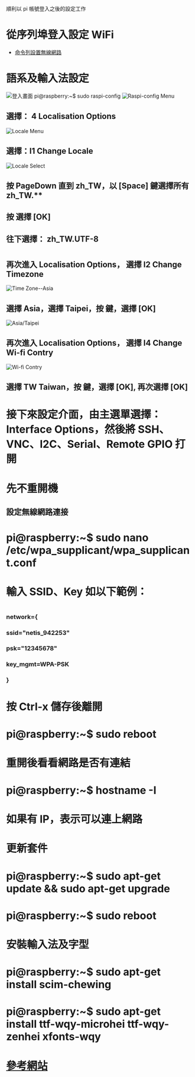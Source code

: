 順利以 pi 帳號登入之後的設定工作
# 從序列埠登入設定 WiFi
* [命令列設置無線網路](https://www.raspberrypi.com.tw/2152/setting-up-wifi-with-the-command-line/)
# 語系及輸入法設定
![登入畫面](https://github.com/jumbokh/rpi_class/blob/master/Installation/image/first_login.JPG)
pi@raspberry:~$ sudo raspi-config
![Raspi-config Menu](https://github.com/jumbokh/rpi_class/blob/master/Installation/image/raspi-menu.JPG)
## 選擇： 4 Localisation Options
![Locale Menu](https://github.com/jumbokh/rpi_class/blob/master/Installation/image/Locale_menu.JPG)
## 選擇：I1 Change Locale
![Locale Select](https://github.com/jumbokh/rpi_class/blob/master/Installation/image/Locale_select.JPG)
## 按 PageDown 直到 zh_TW，以 [Space] 鍵選擇所有 zh_TW.**
## 按 <Tab> 選擇 [OK] 
## 往下選擇： zh_TW.UTF-8
#
## 再次進入 Localisation Options， 選擇 I2 Change Timezone
![Time Zone--Asia](https://github.com/jumbokh/rpi_class/blob/master/Installation/image/Timezone_Asia.JPG)
## 選擇 Asia，選擇 Taipei，按 <Tab> 鍵，選擇 [OK]
![Asia/Taipei](https://github.com/jumbokh/rpi_class/blob/master/Installation/image/Asia_Taipei.JPG)
## 再次進入 Localisation Options， 選擇 I4 Change Wi-fi Contry
![Wi-fi Contry](https://github.com/jumbokh/rpi_class/blob/master/Installation/image/Wifi-contry.JPG)
## 選擇 TW Taiwan，按 <Tab> 鍵，選擇 [OK], 再次選擇 [OK]
#
# 接下來設定介面，由主選單選擇： Interface Options，然後將 SSH、VNC、I2C、Serial、Remote GPIO 打開
# 先不重開機
## 設定無線網路連接
#
# pi@raspberry:~$ sudo nano /etc/wpa_supplicant/wpa_supplicant.conf
#
# 輸入 SSID、Key 如以下範例：
# 
### network={
###         ssid="netis_942253"
###         psk="12345678"
###         key_mgmt=WPA-PSK
### }
#
# 按 Ctrl-x 儲存後離開
#
# pi@raspberry:~$ sudo reboot
# 重開後看看網路是否有連結
# pi@raspberry:~$ hostname -I
# 如果有 IP，表示可以連上網路
#
# 更新套件
# pi@raspberry:~$ sudo apt-get update && sudo apt-get upgrade
# pi@raspberry:~$ sudo reboot
#
# 安裝輸入法及字型
#
# pi@raspberry:~$ sudo apt-get install scim-chewing
# pi@raspberry:~$ sudo apt-get install ttf-wqy-microhei ttf-wqy-zenhei xfonts-wqy
#
# [參考網站](https://blog.gtwang.org/iot/raspberry-pi-chinese-input-method/)
  
